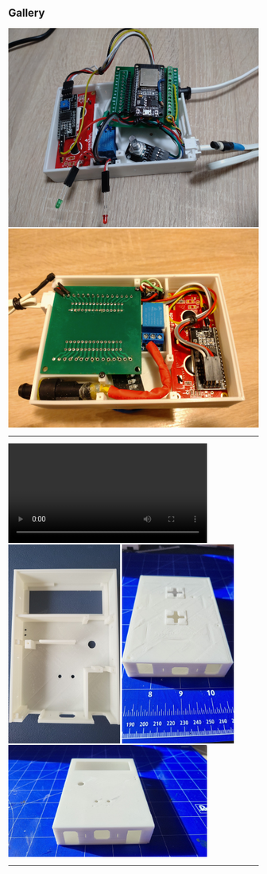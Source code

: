 ## Gallery

<img height="400" alt="image" src="DSC_0071.JPG" />
<img height="400" alt="image" src="DSC_0079.JPG" />

<hr>

<video src="SMCH_esp32_2025.03.21.mp4" width="400" controls></video>
<img height="400" alt="image" src="IMG-20230702-WA0009.jpg" />
<img height="400" alt="image" src="IMG-20230702-WA0014.jpg" />
<img width="400" alt="image" src="IMG-20230702-WA0013.jpg" />

<hr>
